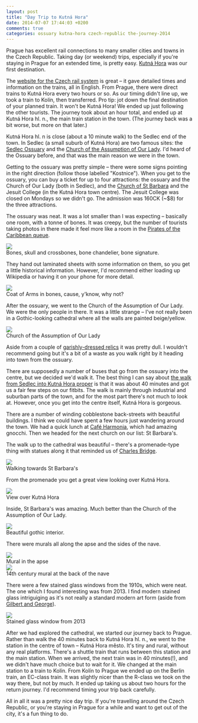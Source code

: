```yaml
---
layout: post
title: "Day Trip to Kutná Hora"
date: 2014-07-07 17:44:03 +0200
comments: true
categories: ossuary kutna-hora czech-republic the-journey-2014
---
```


Prague has excellent rail connections to many smaller cities and towns in the Czech Republic. Taking day (or weekend) trips, especially if you're staying in Prague for an extended time, is pretty easy. [Kutná Hora](http://en.wikipedia.org/wiki/Kutn%C3%A1_Hora) was our first destination.

The [website for the Czech rail system](http://www.cd.cz/en/) is great – it gave detailed times and information on the trains, all in English. From Prague, there were direct trains to Kutná Hora every two hours or so. As our timing didn't line up, we took a train to Kolín, then transferred. Pro tip: jot down the final destination of your planned train. It won't be Kutná Hora! We ended up just following the other tourists. The journey took about an hour total, and ended up at Kutná Hora hl. n., the main train station in the town. (The journey back was a bit worse, but more on that later.)

Kutná Hora hl. n is close (about a 10 minute walk) to the Sedlec end of the town. In Sedlec (a small suburb of Kutná Hora) are two famous sites: the [Sedlec Ossuary](http://en.wikipedia.org/wiki/Sedlec_Ossuary) and the [Church of the Assumption of Our Lady](http://en.wikipedia.org/wiki/Church_of_the_Assumption_of_Our_Lady_and_Saint_John_the_Baptist). I'd heard of the Ossuary before, and that was the main reason we were in the town.

Getting to the ossuary was pretty simple – there were some signs pointing in the right direction (follow those labelled "Kostnice"). When you get to the ossuary, you can buy a ticket for up to four attractions: the ossuary and the Church of Our Lady (both in Sedlec), and the [Church of St Barbara](http://en.wikipedia.org/wiki/St._Barbara%27s_Church,_Kutn%C3%A1_Hora) and the Jesuit College (in the Kutná Hora town centre). The Jesuit College was closed on Mondays so we didn't go. The admission was 160CK (~$8) for the three attractions.

The ossuary was neat. It was a lot smaller than I was expecting – basically one room, with a tonne of bones. It was creepy, but the number of tourists taking photos in there made it feel more like a room in the [Pirates of the Caribbean queue](http://dedicatedtodlp.com/wp-content/uploads/2011/09/potc-queue1.jpg).

<div class="img">
  <img src="/images/the-journey/kutna-hora/bones.png">
  <div class="alt">Bones, skull and crossbones, bone chandelier, bone signature.</div>
</div>

They hand out laminated sheets with some information on them, so you get a little historical information. However, I'd recommend either loading up Wikipedia or having it on your phone for more detail.

<div class="img">
  <img src="/images/the-journey/kutna-hora/bone-arms.jpg">
  <div class="alt">Coat of Arms in bones, cause, y'know, why not?</div>
</div>

After the ossuary, we went to the Church of the Assumption of Our Lady. We were the only people in there. It was a little strange – I've not really been in a Gothic-looking cathedral where all the walls are painted beige/yellow.

<div class="img">
  <img src="/images/the-journey/kutna-hora/church-of-our-lady.jpg">
  <div class="alt">Church of the Assumption of Our Lady</div>
</div>

Aside from a couple of [garishly-dressed relics](http://www.onestepinto.com/gallery/Kutna%20Hora/DSC_4303_Kutna_OSI.jpg) it was pretty dull. I wouldn't recommend going but it's a bit of a waste as you walk right by it heading into town from the ossuary.

There are supposedly a number of buses that go from the ossuary into the centre, but we decided we'd walk it. The best thing I can say about [the walk from Sedlec into Kutná Hora proper](https://www.google.com/maps/dir/Sedlec+Ossuary,+Z%C3%A1meck%C3%A1,+284+03+Kutn%C3%A1+Hora,+Czech+Republic/St+Barbara's+Church,+Barborsk%C3%A1,+284+01+Kutn%C3%A1+Hora,+Czech+Republic/@49.9533462,15.2670308,15z/data=!3m1!4b1!4m14!4m13!1m5!1m1!1s0x470c40fc635ac54f:0x320cc9caa5f1508e!2m2!1d15.288043!2d49.961782!1m5!1m1!1s0x470c41a6cd710ae9:0xa19ced0f3eeca1db!2m2!1d15.26362!2d49.944911!3e2) is that it was about 40 minutes and got us a fair few steps on our fitbits. The walk is mainly through industrial and suburban parts of the town, and for the most part there's not much to look at. However, once you get into the centre itself, Kutná Hora is gorgeous.

There are a number of winding cobblestone back-streets with beautiful buildings. I think we could have spent a few hours just wandering around the town. We had a quick lunch at [Café Harmonia](http://www.tripadvisor.com/Restaurant_Review-g274701-d1570760-Reviews-Restaurant_Cafe_Harmonia-Kutna_Hora_Central_Bohemian_Region_Bohemia.html), which had amazing gnocchi. Then we headed for the next church on our list: St Barbara's.

The walk up to the cathedral was beautiful – there's a promenade-type thing with statues along it that reminded us of [Charles Bridge](http://en.wikipedia.org/wiki/Charles_Bridge).

<div class="img">
  <img src="/images/the-journey/kutna-hora/walk-to-cathedral.jpg">
  <div class="alt">Walking towards St Barbara's</div>
</div>

From the promenade you get a great view looking over Kutná Hora.

<div class="img">
  <img src="/images/the-journey/kutna-hora/view.jpg">
  <div class="alt">View over Kutná Hora</div>
</div>

Inside, St Barbara's was amazing. Much better than the Church of the Assumption of Our Lady.

<div class="img">
  <img src="/images/the-journey/kutna-hora/st-barbaras.jpg">
  <div class="alt">Beautiful gothic interior.</div>
</div>

There were murals all along the apse and the sides of the nave.

<div class="img">
  <img src="/images/the-journey/kutna-hora/apse-mural.jpg">
  <div class="alt">Mural in the apse</div>
</div>

<div class="img">
  <img src="/images/the-journey/kutna-hora/nave-mural.jpg">
  <div class="alt">14th century mural at the back of the nave</div>
</div>

There were a few stained glass windows from the 1910s, which were neat. The one which I found interesting was from 2013. I find modern stained glass intriguiging as it's not really a standard modern art form (aside from [Gilbert and George](http://en.wikipedia.org/wiki/Gilbert_%26_George)).

<div class="img">
  <img src="/images/the-journey/kutna-hora/stained-window.jpg">
  <div class="alt">Stained glass window from 2013</div>
</div>

After we had explored the cathedral, we started our journey back to Prague. Rather than walk the 40 minutes back to Kutná Hora hl. n., we went to the station in the centre of town – Kutná Hora město. It's tiny and rural, without any real platforms. There's a shuttle train that runs between this station and the main station. When we arrived, the next train was in 40 minutes(!), and we didn't have much choice but to wait for it. We changed at the main station to a train to Kolín. From Kolín to Prague we ended up on the Berlin train, an EC-class train. It was slightly nicer than the R-class we took on the way there, but not by much. It ended up taking us about two hours for the return journey. I'd recommend timing your trip back carefully.

All in all it was a pretty nice day trip. If you're travelling around the Czech Republic, or you're staying in Prague for a while and want to get out of the city, it's a fun thing to do.